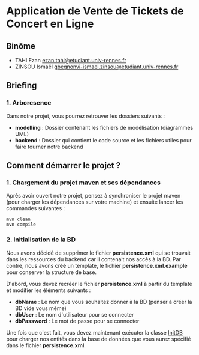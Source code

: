 # Application de Vente de Tickets de Concert en Ligne

## Binôme

- TAHI Ezan [ezan.tahi@etudiant.univ-rennes.fr](mailto:ezan.tahi@etudiant.univ-rennes.fr)
- ZINSOU
  Ismaël [gbegnonvi-ismael.zinsou@etudiant.univ-rennes.fr](mailto:gbegnonvi-ismael.zinsou@etudiant.univ-rennes.fr)

## Briefing

### 1. Arboresence

Dans notre projet, vous pourrez retrouver les dossiers suivants :

- **modelling** : Dossier contenant les fichiers de modélisation (diagrammes UML)
- **backend** : Dossier qui contient le code source et les fichiers utiles pour faire tourner notre backend

## Comment démarrer le projet ?

### 1. Chargement du projet maven et ses dépendances

Après avoir ouvert notre projet, pensez à synchroniser le projet maven (pour charger les dépendances sur votre machine)
et ensuite lancer les commandes suivantes :

```
mvn clean
mvn compile
```

### 2. Initialisation de la BD

Nous avons décidé de supprimer le fichier **persistence.xml** qui se trouvait dans les ressources du backend car il
contenait nos accès à la BD.
Par contre, nous avons créé un template, le fichier **persistence.xml.example** pour conserver la structure de base.

D'abord, vous devez recréer le fichier **persistence.xml** à partir du template et modifier les éléments suivants :

- **dbName** : Le nom que vous souhaitez donner à la BD (penser à créer la BD vide vous même)
- **dbUser** : Le nom d'utilisateur pour se connecter
- **dbPassword** : Le mot de passe pour se connecter

Une fois que c'est fait, vous devez maintenant exécuter la classe [InitDB](backend/src/main/java/jpa/InitDB.java) pour
charger nos entités dans la base de données que vous aurez spécifié dans le fichier **persistence.xml**.

